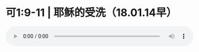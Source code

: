 # 可1:9-11 | 耶稣的受洗（18.01.14早）

<audio style="width: 100%;" preload="false" controls controlslist="nodownload"><source src="//file.simai.life/audio/mp3/old/19492.mp3" type="audio/mpeg">Your browser does not support the audio element.</audio>


